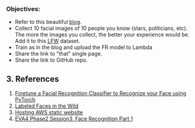 ### **Objectives**:

- Refer to this beautiful [blog](https://towardsdatascience.com/finetune-a-facial-recognition-classifier-to-recognize-your-face-using-pytorch-d00a639d9a79). 
- Collect 10 facial images of 10 people you know (stars, politicians, etc). The more the images you collect, the better your experience would be. Add it to this [LFW](http://vis-www.cs.umass.edu/lfw/lfw-funneled.tgz) dataset. 
- Train as in the blog and upload the FR model to Lambda
- Share the link to "that" single page. 
- Share the link to GitHub repo. 


## 3. References

1. [Finetune a Facial Recognition Classifier to Recognize your Face using PyTorch](https://towardsdatascience.com/finetune-a-facial-recognition-classifier-to-recognize-your-face-using-pytorch-d00a639d9a79)
2. [Labeled Faces in the Wild](http://vis-www.cs.umass.edu/lfw/)
3. [Hosting AWS static website](https://docs.aws.amazon.com/AmazonS3/latest/dev/HostingWebsiteOnS3Setup.html)
4. [EVA4 Phase2 Session3, Face Recognition Part 1](https://theschoolof.ai/)
